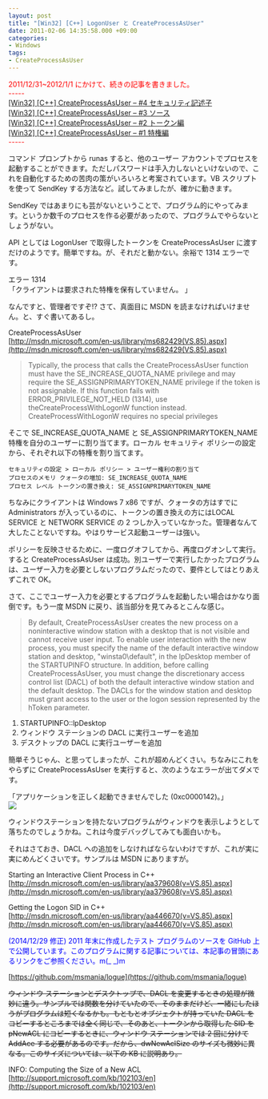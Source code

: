 ```yaml
---
layout: post
title: "[Win32] [C++] LogonUser と CreateProcessAsUser"
date: 2011-02-06 14:35:58.000 +09:00
categories:
- Windows
tags:
- CreateProcessAsUser
---
```


<font color="#ff0000">2011/12/31~2012/1/1 にかけて、続きの記事を書きました。      <br></font><font color="#ff0000">-----</font> <br />
[[Win32] [C++] CreateProcessAsUser – #4 セキュリティ記述子](http://msmania.wordpress.com/2012/01/01/win32-c-createprocessasuser-4-%e3%82%bb%e3%82%ad%e3%83%a5%e3%83%aa%e3%83%86%e3%82%a3%e8%a8%98%e8%bf%b0%e5%ad%90/) <br />
[[Win32] [C++] CreateProcessAsUser – #3 ソース](http://msmania.wordpress.com/2011/12/31/win32-c-createprocessasuser-3-%e3%82%bd%e3%83%bc%e3%82%b9/) <br />
[[Win32] [C++] CreateProcessAsUser – #2 トークン編](http://msmania.wordpress.com/2011/12/31/win32-c-createprocessasuser-2-%e3%83%88%e3%83%bc%e3%82%af%e3%83%b3%e7%b7%a8/) <br />
[[Win32] [C++] CreateProcessAsUser – #1 特権編](http://msmania.wordpress.com/2011/12/31/win32-c-createprocessasuser-1-%e7%89%b9%e6%a8%a9%e7%b7%a8/) <br />
<font color="#ff0000">-----</font>

 
コマンド プロンプトから runas すると、他のユーザー アカウントでプロセスを起動することができます。ただしパスワードは手入力しないといけないので、これを自動化するための苦肉の策がいろいろと考案されています。VB スクリプトを使って SendKey する方法など。試してみましたが、確かに動きます。

 
SendKey ではあまりにも芸がないということで、プログラム的にやってみます。というか数千のプロセスを作る必要があったので、プログラムでやらないとしょうがない。

 
API としては LogonUser で取得したトークンを CreateProcessAsUser に渡すだけのようです。簡単ですね。が、それだと動かない。余裕で 1314 エラーです。

 
エラー 1314 <br />
「クライアントは要求された特権を保有していません。 」

 
なんですと、管理者ですぞ!? さて、真面目に MSDN を読まなければいけません。と、すぐ書いてあるし。

 
CreateProcessAsUser <br />
[http://msdn.microsoft.com/en-us/library/ms682429(VS.85).aspx](http://msdn.microsoft.com/en-us/library/ms682429(VS.85).aspx)

 
> Typically, the process that calls the CreateProcessAsUser function must have the SE_INCREASE_QUOTA_NAME privilege and may require the SE_ASSIGNPRIMARYTOKEN_NAME privilege if the token is not assignable. If this function fails with ERROR_PRIVILEGE_NOT_HELD (1314), use theCreateProcessWithLogonW function instead. CreateProcessWithLogonW requires no special privileges
 
そこで SE_INCREASE_QUOTA_NAME と SE_ASSIGNPRIMARYTOKEN_NAME 特権を自分のユーザーに割り当てます。ローカル セキュリティ ポリシーの設定から、それぞれ以下の特権を割り当てます。

 
```
セキュリティの設定 > ローカル ポリシー > ユーザー権利の割り当て 
プロセスのメモリ クォータの増加: SE_INCREASE_QUOTA_NAME  
プロセス レベル トークンの置き換え: SE_ASSIGNPRIMARYTOKEN_NAME
```
 
ちなみにクライアントは Windows 7 x86 ですが、クォータの方はすでに Administrators が入っているのに、トークンの置き換えの方にはLOCAL SERVICE と NETWORK SERVICE の 2 つしか入っていなかった。管理者なんて大したことないですね。やはりサービス起動ユーザーは強い。

 
ポリシーを反映させるために、一度ログオフしてから、再度ログオンして実行。すると CreateProcessAsUser は成功。別ユーザーで実行したかったプログラムは、ユーザー入力を必要としないプログラムだったので、要件としてはとりあえずこれで OK。

 
さて、ここでユーザー入力を必要とするプログラムを起動したい場合はかなり面倒です。もう一度 MSDN に戻り、該当部分を見てみるとこんな感じ。

 
> By default, CreateProcessAsUser creates the new process on a noninteractive window station with a desktop that is not visible and cannot receive user input. To enable user interaction with the new process, you must specify the name of the default interactive window station and desktop, "winsta0\default", in the lpDesktop member of the STARTUPINFO structure. In addition, before calling CreateProcessAsUser, you must change the discretionary access control list (DACL) of both the default interactive window station and the default desktop. The DACLs for the window station and desktop must grant access to the user or the logon session represented by the hToken parameter.
 
1. STARTUPINFO::lpDesktop 
1. ウィンドウ ステーションの DACL に実行ユーザーを追加 
1. デスクトップの DACL に実行ユーザーを追加 

 
簡単そうじゃん、と思ってしまったが、これが超めんどくさい。ちなみにこれをやらずに CreateProcessAsUser を実行すると、次のようなエラーが出てダメです。

 
「アプリケーションを正しく起動できませんでした (0xc0000142)。」 <br />
![]({{site.assets_url}}2011-02-06-ws0002.png)

 
ウィンドウステーションを持たないプログラムがウィンドウを表示しようとして落ちたのでしょうかね。これは今度デバッグしてみても面白いかも。

 
それはさておき、DACL への追加をしなければならないわけですが、これが実に実にめんどくさいです。サンプルは MSDN にありますが。

 
Starting an Interactive Client Process in C++ <br />
[http://msdn.microsoft.com/en-us/library/aa379608(v=VS.85).aspx](http://msdn.microsoft.com/en-us/library/aa379608(v=VS.85).aspx)

 
Getting the Logon SID in C++ <br />
[http://msdn.microsoft.com/en-us/library/aa446670(v=VS.85).aspx](http://msdn.microsoft.com/en-us/library/aa446670(v=VS.85).aspx)

 
<font color="#0000ff">(2014/12/29 修正) 2011 年末に作成したテスト プログラムのソースを GitHub 上で公開しています。このプログラムに関する記事については、本記事の冒頭にあるリンクをご参照ください。m(_ _)m</font>

 
[https://github.com/msmania/logue](https://github.com/msmania/logue)

 
~~ウィンドウ ステーションとデスクトップで、DACL を変更するときの処理が微妙に違う。サンプルでは関数を分けていたので、そのままだけど、一緒にしたほうがプログラムは短くなるかも。もともとオブジェクトが持っていた DACL をコピーするところまでは全く同じで、そのあと、トークンから取得した SID を pNewACL にコピーするときに、ウィンドウ ステーションでは 2 回に分けて AddAce する必要があるのです。だから、dwNewAclSize のサイズも微妙に異なる。このサイズについては、以下の KB に説明あり。~~

 
INFO: Computing the Size of a New ACL <br />
[http://support.microsoft.com/kb/102103/en](http://support.microsoft.com/kb/102103/en)

